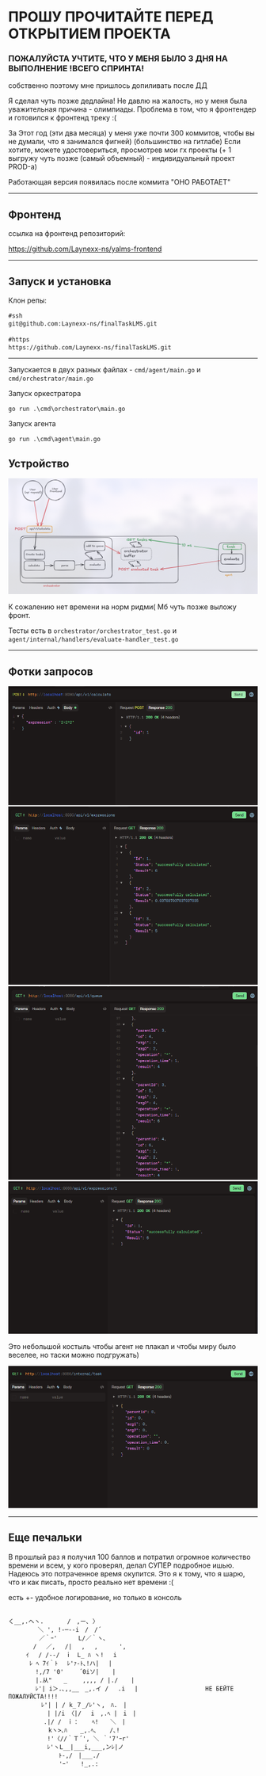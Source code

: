 # ПРОШУ ПРОЧИТАЙТЕ ПЕРЕД ОТКРЫТИЕМ ПРОЕКТА

### ПОЖАЛУЙСТА УЧТИТЕ, ЧТО У МЕНЯ БЫЛО 3 ДНЯ НА ВЫПОЛНЕНИЕ !ВСЕГО СПРИНТА!
собственно поэтому мне пришлось допиливать после ДД

Я сделал чуть позже дедлайна!
Не давлю на жалость, но у меня была уважительная причина - олимпиады. Проблема в том, что я фронтендер и готовился к фронтенд треку :(

За Этот год (эти два месяца) у меня уже почти 300 коммитов, чтобы вы не думали, что я занимался фигней) (большинство на гитлабе)
Если хотите, можете удостовериться, просмотрев мои гх проекты (+ 1 выгружу чуть позже (самый объемный) - индивидуальный проект PROD-а)


Работающая версия появилась после коммита "ОНО РАБОТАЕТ"

___

## Фронтенд

ссылка на фронтенд репозиторий: 

https://github.com/Laynexx-ns/yalms-frontend



___
## Запуск и установка

Клон репы:

```shell
#ssh
git@github.com:Laynexx-ns/finalTaskLMS.git

#https
https://github.com/Laynexx-ns/finalTaskLMS.git
```

___

Запускается в двух разных файлах - `cmd/agent/main.go` и  `cmd/orchestrator/main.go`

Запуск оркестратора

```shell
go run .\cmd\orchestrator\main.go
```

Запуск агента

```shell
go run .\cmd\agent\main.go
```


## Устройство

![img_5.png](img_5.png)


К сожалению нет времени на норм ридми( Мб чуть позже выложу фронт.

Тесты есть в `orchestrator/orchestrator_test.go` и `agent/internal/handlers/evaluate-handler_test.go`

___
## Фотки запросов

![img.png](img.png)
![img_1.png](img_1.png)
![img_2.png](img_2.png)
![img_4.png](img_4.png)

Это небольшой костыль чтобы агент не плакал и чтобы миру было веселее, но таски можно подгружать)

![img_3.png](img_3.png)

___
## Еще печальки

В прошлый раз я получил 100 баллов и потратил огромное количество времени и всем, у кого проверял, делал СУПЕР подробное ишью. Надеюсь это потраченное время окупится.
Это я к тому, что я шарю, что и как писать, просто реально нет времени :(

есть +- удобное логирование, но только в консоль




```

く__,.ヘヽ.　　　　/　,ー､ 〉
　　　　　＼ ', !-─‐-i　/　/´
　　　 　 ／｀ｰ'　　　 L/／｀ヽ､
　　 　 /　 ／,　 /|　 ,　 ,　　　 ',
　　　ｲ 　/ /-‐/　ｉ　L_ ﾊ ヽ!　 i
　　　 ﾚ ﾍ 7ｲ｀ﾄ　 ﾚ'ｧ-ﾄ､!ハ|　 |
　　　　 !,/7 '0'　　 ´0iソ| 　 |　　　
　　　　 |.从"　　_　　 ,,,, / |./ 　 |
　　　　 ﾚ'| i＞.､,,__　_,.イ / 　.i 　|                   НЕ БЕЙТЕ ПОЖАЛУЙСТА!!!!
　　　　　 ﾚ'| | / k_７_/ﾚ'ヽ,　ﾊ.　|        
　　　　　　 | |/i 〈|/　 i　,.ﾍ |　i　|
　　　　　　.|/ /　ｉ： 　 ﾍ!　　＼　|
　　　 　 　 kヽ>､ﾊ 　 _,.ﾍ､ 　 /､!
　　　　　　 !'〈//｀Ｔ´', ＼ ｀'7'ｰr'
　　　　　　 ﾚ'ヽL__|___i,___,ンﾚ|ノ
　　　　　 　　　ﾄ-,/　|___./
　　　　　 　　　'ｰ'　　!_,.: 

```